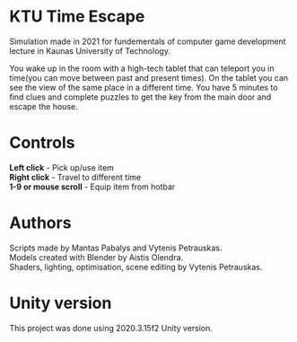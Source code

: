 # KTU Time Escape

Simulation made in 2021 for fundementals of computer game development lecture in Kaunas University of Technology.  

You wake up in the room with a high-tech tablet that can teleport you in time(you can move between past and present times). On the tablet you can see the view of the same place in a different time. You have 5 minutes to find clues and complete puzzles to get the key from the main door and escape the house.  

# Controls  

**Left click** - Pick up/use item  
**Right click** - Travel to different time  
**1-9 or mouse scroll** - Equip item from hotbar   

# Authors 
  
Scripts made by Mantas Pabalys and Vytenis Petrauskas.  
Models created with Blender by Aistis Olendra.  
Shaders, lighting, optimisation, scene editing by Vytenis Petrauskas.  

# Unity version  

This project was done using 2020.3.15f2 Unity version.
